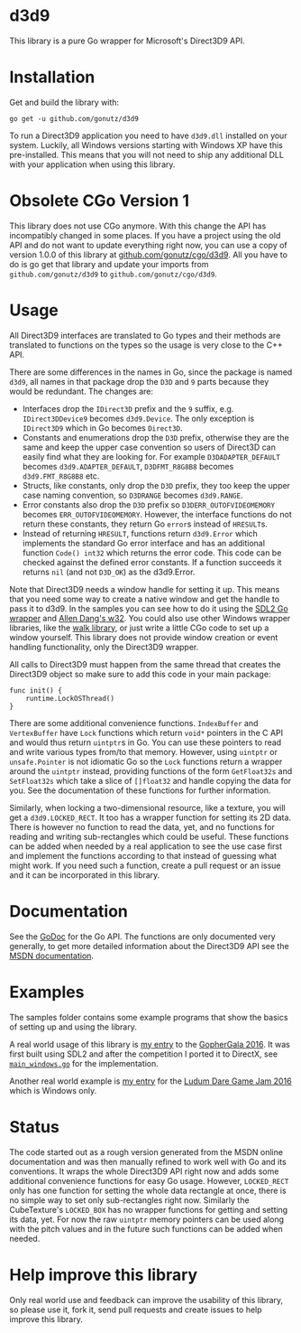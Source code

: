 # d3d9
This library is a pure Go wrapper for Microsoft's Direct3D9 API.

# Installation
Get and build the library with:

    go get -u github.com/gonutz/d3d9

To run a Direct3D9 application you need to have `d3d9.dll` installed on your system. Luckily, all Windows versions starting with Windows XP have this pre-installed. This means that you will not need to ship any additional DLL with your application when using this library.

# Obsolete CGo Version 1
This library does not use CGo anymore. With this change the API has incompatibly changed in some places. If you have a project using the old API and do not want to update everything right now, you can use a copy of version 1.0.0 of this library at [github.com/gonutz/cgo/d3d9](https://github.com/gonutz/cgo/tree/master/d3d9). All you have to do is go get that library and update your imports from `github.com/gonutz/d3d9` to `github.com/gonutz/cgo/d3d9`.

# Usage
All Direct3D9 interfaces are translated to Go types and their methods are translated to functions on the types so the usage is very close to the C++ API.

There are some differences in the names in Go, since the package is named `d3d9`, all names in that package drop the `D3D` and `9` parts because they would be redundant. The changes are:

- Interfaces drop the `IDirect3D` prefix and the `9` suffix, e.g. `IDirect3DDevice9` becomes `d3d9.Device`. The only exception is `IDirect3D9` which in Go becomes `Direct3D`.
- Constants and enumerations drop the `D3D` prefix, otherwise they are the same and keep the upper case convention so users of Direct3D can easily find what they are looking for. For example `D3DADAPTER_DEFAULT` becomes `d3d9.ADAPTER_DEFAULT`, `D3DFMT_R8G8B8` becomes `d3d9.FMT_R8G8B8` etc.
- Structs, like constants, only drop the `D3D` prefix, they too keep the upper case naming convention, so `D3DRANGE` becomes `d3d9.RANGE`.
- Error constants also drop the `D3D` prefix so `D3DERR_OUTOFVIDEOMEMORY` becomes `ERR_OUTOFVIDEOMEMORY`. However, the interface functions do not return these constants, they return Go `error`s instead of `HRESULT`s.
- Instead of returning `HRESULT`, functions return `d3d9.Error` which implements the standard Go error interface and has an additional function `Code() int32` which returns the error code. This code can be checked against the defined error constants. If a function succeeds it returns `nil` (and not `D3D_OK`) as the d3d9.Error.

Note that Direct3D9 needs a window handle for setting it up. This means that you need some way to create a native window and get the handle to pass it to d3d9. In the samples you can see how to do it using the [SDL2 Go wrapper](https://github.com/veandco/go-sdl2) and [Allen Dang's w32](https://github.com/AllenDang/w32). You could also use other Windows wrapper libraries, like the [walk library](https://github.com/lxn/walk), or just write a little CGo code to set up a window yourself. This library does not provide window creation or event handling functionality, only the Direct3D9 wrapper.

All calls to Direct3D9 must happen from the same thread that creates the Direct3D9 object so make sure to add this code in your main package:

    func init() {
	    runtime.LockOSThread()
	}

There are some additional convenience functions. `IndexBuffer` and `VertexBuffer` have `Lock` functions which return `void*` pointers in the C API and would thus return `uintptr`s in Go. You can use these pointers to read and write various types from/to that memory. However, using `uintptr` or `unsafe.Pointer` is not idiomatic Go so the `Lock` functions return a wrapper around the `uintptr` instead, providing functions of the form `GetFloat32s` and `SetFloat32s` which take a slice of `[]float32` and handle copying the data for you. See the documentation of these functions for further information.

Similarly, when locking a two-dimensional resource, like a texture, you will get a `d3d9.LOCKED_RECT`. It too has a wrapper function for setting its 2D data. There is however no function to read the data, yet, and no functions for reading and writing sub-rectangles which could be useful. These functions can be added when needed by a real application to see the use case first and implement the functions according to that instead of guessing what might work. If you need such a function, create a pull request or an issue and it can be incorporated in this library.

# Documentation
See the [GoDoc](https://godoc.org/github.com/gonutz/d3d9) for the Go API. The functions are only documented very generally, to get more detailed information about the Direct3D9 API see the [MSDN documentation](https://msdn.microsoft.com/en-us/library/windows/desktop/bb172964%28v=vs.85%29.aspx).

# Examples
The samples folder contains some example programs that show the basics of setting up and using the library.

A real world usage of this library is [my entry](https://github.com/gonutz/gophette) to the [GopherGala 2016](http://gophergala.com/). It was first built using SDL2 and after the competition I ported it to DirectX, see [`main_windows.go`](https://github.com/gonutz/gophette/blob/master/main_windows.go) for the implementation.

Another real world example is [my entry](https://github.com/gonutz/ld36) for the [Ludum Dare Game Jam 2016](http://ludumdare.com/compo/ludum-dare-36/?action=preview&uid=110557) which is Windows only.

# Status
The code started out as a rough version generated from the MSDN online documentation and was then manually refined to work well with Go and its conventions. It wraps the whole Direct3D9 API right now and adds some additional convenience functions for easy Go usage. However, `LOCKED_RECT` only has one function for setting the whole data rectangle at once, there is no simple way to set only sub-rectangles right now. Similarly the CubeTexture's `LOCKED_BOX` has no wrapper functions for getting and setting its data, yet. For now the raw `uintptr` memory pointers can be used along with the pitch values and in the future such functions can be added when needed.

# Help improve this library

Only real world use and feedback can improve the usability of this library, so please use it, fork it, send pull requests and create issues to help improve this library.
